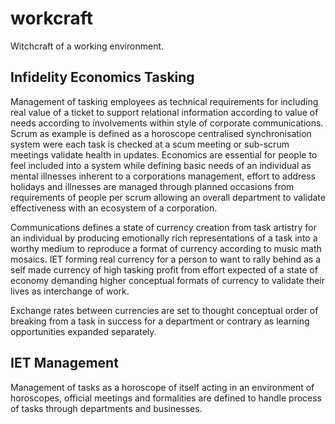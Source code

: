 # workcraft
Witchcraft of a working environment.

## Infidelity Economics Tasking
Management of tasking employees as technical requirements for including real value of a ticket to support relational information according to value of needs according to involvements within style of corporate communications. Scrum as example is defined as a horoscope centralised synchronisation system were each task is checked at a scum meeting or sub-scrum meetings validate health in updates.
Economics are essential for people to feel included into a system while defining basic needs of an individual as mental illnesses inherent to a corporations management, effort to address holidays and illnesses are managed through planned occasions from requirements of people per scrum allowing an overall department to validate effectiveness with an ecosystem of a corporation.

Communications defines a state of currency creation from task artistry for an individual by producing emotionally rich representations of a task into a worthy medium to reproduce a format of currency according to music math mosaics. IET forming real currency for a person to want to rally behind as a self made currency of high tasking profit from effort expected of a state of economy demanding higher conceptual formats of currency to validate their lives as interchange of work.

Exchange rates between currencies are set to thought conceptual order of breaking from a task in success for a department or contrary as learning opportunities expanded separately.

## IET Management
Management of tasks as a horoscope of itself acting in an environment of horoscopes, official meetings and formalities are defined to handle process of tasks through departments and businesses.
